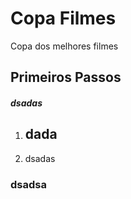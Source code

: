 # Copa Filmes

Copa dos melhores filmes

## Primeiros Passos

#### *dsadas*

1. ## dada

2. dsadas

### dsadsa

